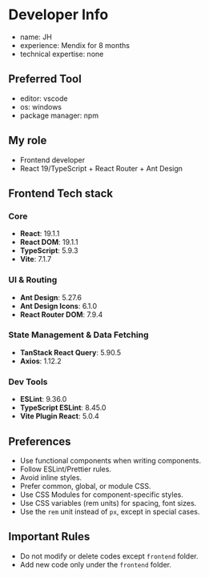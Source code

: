 # Developer Info

- name: JH
- experience: Mendix for 8 months
- technical expertise: none

## Preferred Tool

- editor: vscode
- os: windows
- package manager: npm

## My role

- Frontend developer
- React 19/TypeScript + React Router + Ant Design

## Frontend Tech stack

### Core

- **React**: 19.1.1
- **React DOM**: 19.1.1
- **TypeScript**: 5.9.3
- **Vite**: 7.1.7

### UI & Routing

- **Ant Design**: 5.27.6
- **Ant Design Icons**: 6.1.0
- **React Router DOM**: 7.9.4

### State Management & Data Fetching

- **TanStack React Query**: 5.90.5
- **Axios**: 1.12.2

### Dev Tools

- **ESLint**: 9.36.0
- **TypeScript ESLint**: 8.45.0
- **Vite Plugin React**: 5.0.4

## Preferences

- Use functional components when writing components.
- Follow ESLint/Prettier rules.
- Avoid inline styles.
- Prefer common, global, or module CSS.
- Use CSS Modules for component-specific styles.
- Use CSS variables (rem units) for spacing, font sizes.
- Use the `rem` unit instead of `px`, except in special cases.

## Important Rules

- Do not modify or delete codes except `frontend` folder.
- Add new code only under the `frontend` folder.
